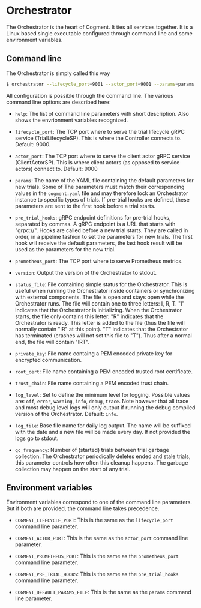 # Orchestrator

The Orchestrator is the heart of Cogment. It ties all services together. It is a Linux based single executable configured through command line and some environment variables.

## Command line

The Orchestrator is simply called this way

```bash
$ orchestrator --lifecycle_port=9001 --actor_port=9001 --params=params.yaml --pre_trial_hooks=grpc://config:9001
```

All configuration is possible through the command line. The various command line options are described here:

- `help`: The list of command line parameters with short description. Also shows the envrionment variables recognized.
  
- `lifecycle_port`: The TCP port where to serve the trial lifecycle gRPC service (TrialLifecycleSP). This is where the Controller connects to. Default: 9000.
  
- `actor_port`: The TCP port where to serve the client actor gRPC service (ClientActorSP). This is where client actors (as opposed to service actors) connect to. Default: 9000

- `params`: The name of the YAML file containing the default parameters for new trials. Some of The parameters must match their corresponding values in the `cogment.yaml` file and may therefore lock an Orchestrator instance to specific types of trials. If pre-trial hooks are defined, these parameters are sent to the first hook before a trial starts.

- `pre_trial_hooks`: gRPC endpoint definitions for pre-trial hooks, separated by commas. A gRPC endpoint is a URL that starts with "grpc://". Hooks are called before a new trial starts. They are called in order, in a pipeline fashion to set the parameters for new trials. The first hook will receive the default parameters, the last hook result will be used as the parameters for the new trial.

- `prometheus_port`: The TCP port where to serve Prometheus metrics.

- `version`: Output the version of the Orchestrator to stdout.

- `status_file`: File containing simple status for the Orchestrator. This is useful when running the Orchestrator inside containers or synchronizing with external components. The file is open and stays open while the Orchestrator runs. The file will contain one to three letters: I, R, T. "I" indicates that the Orchestrator is initializing. When the Orchestrator starts, the file only contains this letter. "R" indicates that the Orchestrator is ready. This letter is added to the file (thus the file will normally contain "IR" at this point). "T" indicates that the Orchestrator has terminated (crashes will not set this file to "T"). Thus after a normal end, the file will contain "IRT".

- `private_key`: File name containg a PEM encoded private key for encrypted communication.

- `root_cert`: File name containing a PEM encoded trusted root certificate.

- `trust_chain`: File name containing a PEM encoded trust chain.

- `log_level`: Set to define the minimum level for logging.  Possible values are: `off`, `error`, `warning`, `info`, `debug`, `trace`. Note however that all trace and most debug level logs will only output if running the debug compiled version of the Orchestrator. Default: `info`.

- `log_file`: Base file name for daily log output. The name will be suffixed with the date and a new file will be made every day. If not provided the logs go to stdout.

- `gc_frequency`: Number of (started) trials between trial garbage collection. The Orchestrator periodically deletes ended and stale trials, this parameter controls how often this cleanup happens. The garbage collection may happen on the start of any trial.

## Environment variables

Environment variables correspond to one of the command line parameters.  But if both are provided, the command line takes precedence.

- `COGMENT_LIFECYCLE_PORT`: This is the same as the `lifecycle_port` command line parameter.

- `COGMENT_ACTOR_PORT`: This is the same as the `actor_port` command line parameter.

- `COGMENT_PROMETHEUS_PORT`: This is the same as the `prometheus_port` command line parameter.

- `COGMENT_PRE_TRIAL_HOOKS`: This is the same as the `pre_trial_hooks` command line parameter.

- `COGMENT_DEFAULT_PARAMS_FILE`: This is the same as the `params` command line parameter.

